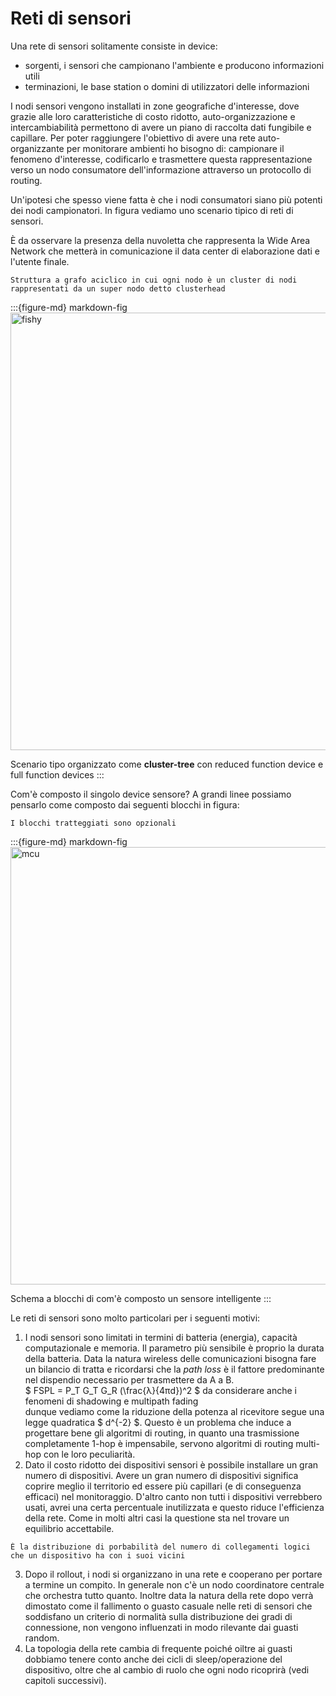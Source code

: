 # Reti di sensori

Una rete di sensori solitamente consiste in device:
* sorgenti, i sensori che campionano l'ambiente e producono informazioni utili
* terminazioni, le base station o domini di utilizzatori delle informazioni

I nodi sensori vengono installati in zone geografiche d'interesse, dove grazie alle loro caratteristiche di costo 
ridotto, auto-organizzazione e intercambiabilità permettono di avere un piano di raccolta dati fungibile e capillare.
Per poter raggiungere l'obiettivo di avere una rete auto-organizzante per monitorare ambienti ho bisogno di: campionare
il fenomeno d'interesse, codificarlo e trasmettere questa rappresentazione verso un nodo consumatore dell'informazione
attraverso un protocollo di routing.

Un'ipotesi che spesso viene fatta è che i nodi consumatori siano più potenti dei nodi campionatori. In figura vediamo 
uno scenario tipico di reti di sensori. 

È da osservare la presenza della nuvoletta che rappresenta la Wide Area Network
che metterà in comunicazione il data center di elaborazione dati e l'utente finale.
```{margin} Clustertree
Struttura a grafo aciclico in cui ogni nodo è un cluster di nodi rappresentati da un super nodo detto clusterhead
```

:::{figure-md} markdown-fig
<img src="https://www.researchgate.net/profile/F-Cuomo/publication/4336210/figure/fig7/AS:668334320271360@1536354727177/A-generic-structure-of-WPAN-organized-in-a-cluster-tree-topology-the-level-of-each-node.png" alt="fishy" class="bg-primary mb-1" width="700px">

Scenario tipo organizzato come **cluster-tree** con reduced function device e full function devices
:::

Com'è composto il singolo device sensore? A grandi linee possiamo pensarlo come composto dai seguenti blocchi in figura:

```{margin} Precisazione sullo schema a blocchi
I blocchi tratteggiati sono opzionali 
```

:::{figure-md} markdown-fig
<img src="https://i.imgur.com/eSAKY8c.png" alt="mcu" class="bg-primary mb-1" width="700px">

Schema a blocchi di com'è composto un sensore intelligente
:::

Le reti di sensori sono molto particolari per i seguenti motivi:
1. I nodi sensori sono limitati in termini di batteria (energia), capacità computazionale e memoria. Il parametro più 
sensibile è proprio la durata della batteria. Data la natura wireless delle comunicazioni bisogna fare un bilancio di 
tratta e ricordarsi che la *path loss* è il fattore predominante nel dispendio necessario per trasmettere da A a B.<br>
$ FSPL = P_T G_T G_R (\frac{λ}{4πd})^2 $ da considerare anche i fenomeni di shadowing e multipath fading<br> dunque vediamo come la riduzione della potenza al ricevitore segue una legge
quadratica $ d^{-2} $. Questo è un problema che induce a progettare bene gli algoritmi di routing, in quanto una trasmissione 
completamente 1-hop è impensabile, servono algoritmi di routing multi-hop con le loro peculiarità.
2. Dato il costo ridotto dei dispositivi sensori è possibile installare un gran numero di dispositivi. Avere un gran numero 
di dispositivi significa coprire meglio il territorio ed essere più capillari (e di conseguenza efficaci) nel monitoraggio.
D'altro canto non tutti i dispositivi verrebbero usati, avrei una certa percentuale inutilizzata e questo riduce l'efficienza 
della rete. Come in molti altri casi la questione sta nel trovare un equilibrio accettabile.

```{margin} Grado di connessione
È la distribuzione di porbabilità del numero di collegamenti logici che un dispositivo ha con i suoi vicini 
```

3. Dopo il rollout, i nodi si organizzano in una rete e cooperano per portare a termine un compito. In generale non c'è 
un nodo coordinatore centrale che orchestra tutto quanto. Inoltre data la natura della rete dopo verrà dimostato come il
fallimento o guasto casuale nelle reti di sensori che soddisfano un criterio di normalità sulla distribuzione dei gradi 
di connessione, non vengono influenzati in modo rilevante dai guasti random.
4. La topologia della rete cambia di frequente poiché oiltre ai guasti dobbiamo tenere conto anche dei cicli di 
sleep/operazione del dispositivo, oltre che al cambio di ruolo che ogni nodo ricoprirà (vedi capitoli successivi).

